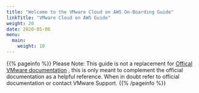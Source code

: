 ```yaml
---
title: "Welcome to the VMware Cloud on AWS On-Boarding Guide"
linkTitle: "VMware Cloud on AWS Guide"
weight: 20
date: 2020-05-06
menu:
  main:
    weight: 10
---
```


{{% pageinfo %}}
Please Note: This guide is not a replacement for <a href="https://docs.vmware.com/en/VMware-Cloud-on-AWS/index.html" target="_blank">Offical VMware documentation</a> , this is only meant to complement the official documentation as a helpful reference. When in doubt refer to official documentation or contact VMware Support.
{{% /pageinfo %}}
